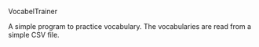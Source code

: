 VocabelTrainer

A simple program to practice vocabulary. The vocabularies are read from a simple CSV file.
